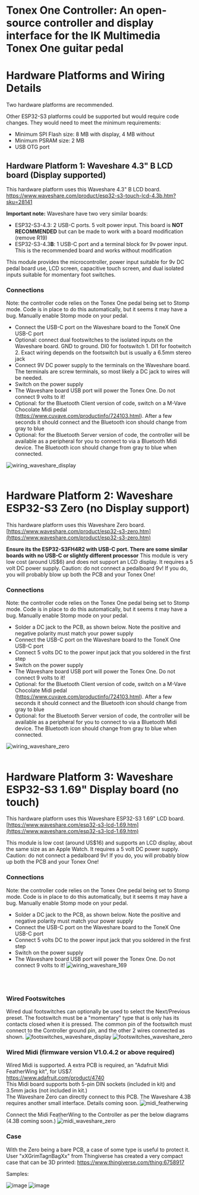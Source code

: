 # Tonex One Controller: An open-source controller and display interface for the IK Multimedia Tonex One guitar pedal
# Hardware Platforms and Wiring Details
Two hardware platforms are recommended. 

Other ESP32-S3 platforms could be supported but would require code changes. They would need to meet the minimum requirements:
- Minimum SPI Flash size: 8 MB with display, 4 MB without
- Minimum PSRAM size: 2 MB
- USB OTG port

## Hardware Platform 1: Waveshare 4.3" B LCD board (Display supported)
This hardware platform uses this Waveshare 4.3" B LCD board.
https://www.waveshare.com/product/esp32-s3-touch-lcd-4.3b.htm?sku=28141

**Important note:** Waveshare have two very similar boards:
- ESP32-S3-4.3: 2 USB-C ports. 5 volt power input. This board is **NOT RECOMMENDED** but can be made to work with a board modification (remove R19)
- ESP32-S3-4.3**B**: 1 USB-C port and a terminal block for 9v power input. This is the recommended board and works without modification

This module provides the microcontroller, power input suitable for 9v DC pedal board use, LCD screen, capacitive touch screen, and dual isolated inputs suitable for momentary foot switches.

### Connections
Note: the controller code relies on the Tonex One pedal being set to Stomp mode. Code is in place to do this automatically, but it seems it may have a bug. Manually enable Stomp mode on your pedal.
- Connect the USB-C port on the Waveshare board to the ToneX One USB-C port
- Optional: connect dual footswitches to the isolated inputs on the Waveshare board. GND to ground. DI0 for footswitch 1. DI1 for footwitch 2. Exact wiring depends on the footswitch but is usually a 6.5mm stereo jack
- Connect 9V DC power supply to the terminals on the Waveshare board. The terminals are screw terminals, so most likely a DC jack to wires will be needed.
- Switch on the power supply
- The Waveshare board USB port will power the Tonex One. Do not connect 9 volts to it!
- Optional: for the Bluetooth Client version of code, switch on a M-Vave Chocolate Midi pedal (https://www.cuvave.com/productinfo/724103.html). After a few seconds it should connect and the Bluetooth icon should change from gray to blue
- Optional: for the Bluetooth Server version of code, the controller will be available as a peripheral for you to connect to via a Bluetooth Midi device. The Bluetooth icon should change from gray to blue when connected.

![wiring_waveshare_display](https://github.com/user-attachments/assets/717fbc0d-771c-485d-a75e-c54493094e96)
<br><br>

# Hardware Platform 2: Waveshare ESP32-S3 Zero (no Display support)
This hardware platform uses this Waveshare Zero board.
[https://www.waveshare.com/product/esp32-s3-zero.htm](https://www.waveshare.com/product/esp32-s3-zero.htm)

**Ensure its the ESP32-S3FH4R2 with USB-C port. There are some similar boards with no USB-C or slightly different processor**
This module is very low cost (around US$6) and does not support an LCD display. It requires a 5 volt DC power supply.
Caution: do not connect a pedalboard 9v! If you do, you will probably blow up both the PCB and your Tonex One!

### Connections
Note: the controller code relies on the Tonex One pedal being set to Stomp mode. Code is in place to do this automatically, but it seems it may have a bug. Manually enable Stomp mode on your pedal.
- Solder a DC jack to the PCB, as shown below. Note the positive and negative polarity must match your power supply
- Connect the USB-C port on the Waveshare board to the ToneX One USB-C port
- Connect 5 volts DC to the power input jack that you soldered in the first step
- Switch on the power supply
- The Waveshare board USB port will power the Tonex One. Do not connect 9 volts to it!
- Optional: for the Bluetooth Client version of code, switch on a M-Vave Chocolate Midi pedal (https://www.cuvave.com/productinfo/724103.html). After a few seconds it should connect and the Bluetooth icon should change from gray to blue
- Optional: for the Bluetooth Server version of code, the controller will be available as a peripheral for you to connect to via a Bluetooth Midi device. The Bluetooth icon should change from gray to blue when connected.

![wiring_waveshare_zero](https://github.com/user-attachments/assets/da535002-edf8-408a-aef1-a764ca35cb47)
<br><br>


# Hardware Platform 3: Waveshare ESP32-S3 1.69" Display board (no touch)
This hardware platform uses this Waveshare ESP32-S3 1.69" LCD board.
[https://www.waveshare.com/esp32-s3-lcd-1.69.htm](https://www.waveshare.com/esp32-s3-lcd-1.69.htm)

This module is low cost (around US$16) and supports an LCD display, about the same size as an Apple Watch. It requires a 5 volt DC power supply.
Caution: do not connect a pedalboard 9v! If you do, you will probably blow up both the PCB and your Tonex One!

### Connections
Note: the controller code relies on the Tonex One pedal being set to Stomp mode. Code is in place to do this automatically, but it seems it may have a bug. Manually enable Stomp mode on your pedal.
- Solder a DC jack to the PCB, as shown below. Note the positive and negative polarity must match your power supply
- Connect the USB-C port on the Waveshare board to the ToneX One USB-C port
- Connect 5 volts DC to the power input jack that you soldered in the first step
- Switch on the power supply
- The Waveshare board USB port will power the Tonex One. Do not connect 9 volts to it!
![wiring_waveshare_169](https://github.com/user-attachments/assets/965cd6c7-d6b0-45d0-afee-5e885e486180)

<br><br>
### Wired Footswitches
Wired dual footswitches can optionally be used to select the Next/Previous preset.
The footswitch must be a "momentary" type that is only has its contacts closed when it is pressed.
The common pin of the footswitch must connect to the Controller ground pin, and the other 2 wires connected as shown.
![footswitches_waveshare_display](https://github.com/user-attachments/assets/5548f907-d769-4c65-8694-9b3ac25e7a86)
![footswitches_waveshare_zero](https://github.com/user-attachments/assets/7eda9912-f905-4e34-b8fe-beb595e10608)

### Wired Midi (firmware version V1.0.4.2 or above required)
Wired Midi is supported. A extra PCB is required, an "Adafruit Midi FeatherWing kit", for US$7.<br> 
https://www.adafruit.com/product/4740 <br>
This Midi board supports both 5-pin DIN sockets (included in kit) and 3.5mm jacks (not included in kit.)<br>
The Waveshare Zero can directly connect to this PCB. The Waveshare 4.3B requires another small interface. Details coming soon.
![midi_featherwing](https://github.com/user-attachments/assets/532d7d81-ae7e-485b-8d59-77ff6056e331)

Connect the Midi FeatherWing to the Controller as per the below diagrams (4.3B coming soon.)
![midi_waveshare_zero](https://github.com/user-attachments/assets/f5e34873-5ccb-4041-aa00-5f0a18ad4609)


### Case
With the Zero being a bare PCB, a case of some type is useful to protect it. User "xXGrimTagnBagXx" from Thingiverse has created a very compact case that can be 3D printed:
https://www.thingiverse.com/thing:6758917

Samples:

![image](https://github.com/user-attachments/assets/f2e9d599-2a16-46a2-a6cc-e0513fba060c)  ![image](https://github.com/user-attachments/assets/6b73ba98-ac7b-4451-bd50-5ae10c71226b)



